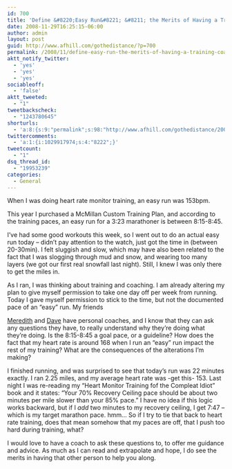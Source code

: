 ```yaml
---
id: 700
title: 'Define &#8220;Easy Run&#8221; &#8211; the Merits of Having a Training Coach'
date: 2008-11-29T16:25:15-06:00
author: admin
layout: post
guid: http://www.afhill.com/gothedistance/?p=700
permalink: /2008/11/define-easy-run-the-merits-of-having-a-training-coach/
aktt_notify_twitter:
  - 'yes'
  - 'yes'
  - 'yes'
sociableoff:
  - 'false'
aktt_tweeted:
  - "1"
tweetbackscheck:
  - "1243780645"
shorturls:
  - 'a:8:{s:9:"permalink";s:98:"http://www.afhill.com/gothedistance/2008/11/define-easy-run-the-merits-of-having-a-training-coach/";s:7:"tinyurl";s:25:"http://tinyurl.com/6akh4e";s:4:"isgd";s:17:"http://is.gd/gwX0";s:5:"bitly";s:18:"http://bit.ly/1j7D";s:5:"snipr";s:22:"http://snipr.com/adz0b";s:5:"snurl";s:22:"http://snurl.com/adz0b";s:7:"snipurl";s:24:"http://snipurl.com/adz0b";s:4:"trim";s:17:"http://tr.im/airv";}'
twittercomments:
  - 'a:1:{i:1029917974;s:4:"8222";}'
tweetcount:
  - "1"
dsq_thread_id:
  - "19953239"
categories:
  - General
---
```

When I was doing heart rate monitor training, an easy run was 153bpm. 

This year I purchased a McMillan Custom Training Plan, and according to the training paces, an easy run for a 3:23 marathoner is between 8:15-8:45.

I&#8217;ve had some good workouts this week, so I went out to do an actual easy run today &#8211; didn&#8217;t pay attention to the watch, just got the time in (between 20-30min). I felt sluggish and slow, which may have also been related to the fact that I was slogging through mud and snow, and wearing too many layers (we got our first real snowfall last night). Still, I knew I was only there to get the miles in. 

<!--more-->As I ran, I was thinking about training and coaching. I am already altering my plan to give myself permission to take one day off per week from running. Today I gave myself permission to stick to the time, but not the documented pace of an &#8220;easy&#8221; run. My friends 

[Meredith](http://meredithrunningworld.blogspot.com/) and [Dave](http://notesandlines.blogspot.com) have personal coaches, and I know that they can ask any questions they have, to really understand why they&#8217;re doing what they&#8217;re doing. Is the 8:15-8:45 a goal pace, or a guideline? How does the fact that my heart rate is around 168 when I run an &#8220;easy&#8221; run impact the rest of my training? What are the consequences of the alterations I&#8217;m making? 

I finished running, and was surprised to see that today&#8217;s run was 22 minutes exactly. I ran 2.25 miles, and my average heart rate was -get this- 153. Last night I was re-reading my &#8220;Heart Monitor Training fof the Compleat Idiot&#8221; book and it states: &#8220;Your 70% Recovery Ceiling pace should be about two minutes per mile slower than your 85% pace.&#8221; I have no idea if this logic works backward, but if I _add_ two minutes to my recovery ceiling, I get 7:47 &#8211; which is my target marathon pace. hmm&#8230; So if I try to tie that back to heart rate training, does that mean somehow that my paces are off, that I push too hard during training, what?

I would love to have a coach to ask these questions to, to offer me guidance and advice. As much as I can read and extrapolate and hope, I do see the merits in having that other person to help you along.